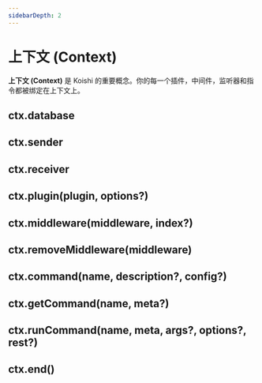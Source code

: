 ```yaml
---
sidebarDepth: 2
---
```


# 上下文 (Context)

**上下文 (Context)** 是 Koishi 的重要概念。你的每一个插件，中间件，监听器和指令都被绑定在上下文上。

## ctx.database

## ctx.sender

## ctx.receiver

## ctx.plugin(plugin, options?)

## ctx.middleware(middleware, index?)

## ctx.removeMiddleware(middleware)

## ctx.command(name, description?, config?)

## ctx.getCommand(name, meta?)

## ctx.runCommand(name, meta, args?, options?, rest?)

## ctx.end()
